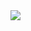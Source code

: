 <img src="https://capsule-render.vercel.app/api?type=waving&color=auto&height=200&section=header&text=Yumin's&nbsp;Github&fontSize=90" />

<!--
**eivomin/eivomin** is a ✨ _special_ ✨ repository because its `README.md` (this file) appears on your GitHub profile.

Here are some ideas to get you started:

- 🔭 I’m currently working on ...
- 🌱 I’m currently learning ...
- 👯 I’m looking to collaborate on ...
- 🤔 I’m looking for help with ...
- 💬 Ask me about ...
- 📫 How to reach me: ...
- 😄 Pronouns: ...
- ⚡ Fun fact: ...
-->
